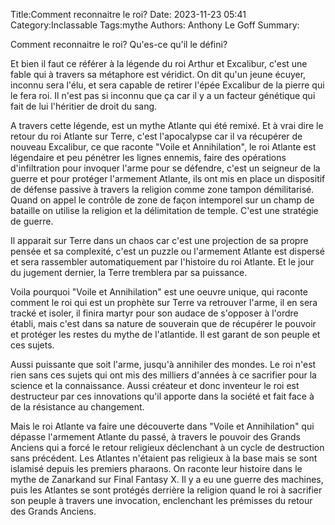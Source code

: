 Title:Comment reconnaitre le roi?
Date: 2023-11-23 05:41
Category:Inclassable
Tags:mythe
Authors: Anthony Le Goff
Summary:

Comment reconnaitre le roi? Qu'es-ce qu'il le défini?

Et bien il faut ce référer à la légende du roi Arthur et Excalibur, c'est une fable qui à travers sa métaphore est véridict. On dit qu'un jeune écuyer, inconnu sera l'élu, et sera capable de retirer l'épée Excalibur de la pierre qui le fera roi. Il n'est pas si inconnu que ça car il y a un facteur génétique qui fait de lui l'héritier de droit du sang.

A travers cette légende, est un mythe Atlante qui été remixé. Et à vrai dire le retour du roi Atlante sur Terre, c'est l'apocalypse car il va récupérer de nouveau Excalibur, ce que raconte "Voile et Annihilation", le roi Atlante est légendaire et peu pénétrer les lignes ennemis, faire des opérations d'infiltration pour invoquer l'arme pour se défendre, c'est un seigneur de la guerre et pour protéger l'armement Atlante, ils ont mis en place un dispositif de défense passive à travers la religion comme zone tampon démilitarisé. Quand on appel le contrôle de zone de façon intemporel sur un champ de bataille on utilise la religion et la délimitation de temple. C'est une stratégie de guerre.

Il apparait sur Terre dans un chaos car c'est une projection de sa propre pensée et sa complexité, c'est un puzzle ou l'armement Atlante est dispersé et sera rassembler automatiquement par l'histoire du roi Atlante. Et le jour du jugement dernier, la Terre tremblera par sa puissance.

Voila pourquoi "Voile et Annihilation" est une oeuvre unique, qui raconte comment le roi qui est un prophète sur Terre va retrouver l'arme, il en sera tracké et isoler, il finira martyr pour son audace de s'opposer à l'ordre établi, mais c'est dans sa nature de souverain que de récupérer le pouvoir et protéger les restes du mythe de l'atlantide. Il est garant de son peuple et ces sujets.

Aussi puissante que soit l'arme, jusqu'à annihiler des mondes. Le roi n'est rien sans ces sujets qui ont mis des milliers d'années à ce sacrifier pour la science et la connaissance. Aussi créateur et donc inventeur le roi est destructeur par ces innovations qu'il apporte dans la société et fait face à de la résistance au changement. 

Mais le roi Atlante va faire une découverte dans "Voile et Annihilation" qui dépasse l'armement Atlante du passé, à travers le pouvoir des Grands Anciens qui a forcé le retour religieux déclenchant à un cycle de destruction sans précédent. Les Atlantes n'étaient pas religieux à la base mais se sont islamisé depuis les premiers pharaons. On raconte leur histoire dans le mythe de Zanarkand sur Final Fantasy X. Il y a eu une guerre des machines, puis les Atlantes se sont protégés derrière la religion quand le roi à sacrifier son peuple à travers une invocation, enclenchant les prémisses du retour des Grands Anciens. 


